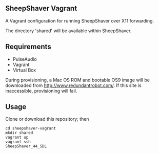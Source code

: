 ## SheepShaver Vagrant

A Vagrant configuration for running SheepShaver over X11 forwarding.

The directory 'shared' will be available within SheepShaver.

## Requirements
- PulseAudio
- Vagrant
- Virtual Box

During provisioning, a Mac OS ROM and bootable OS9 image will be downloaded from http://www.redundantrobot.com/. If this site is inaccessible, provisioning will fail.

## Usage
Clone or download this repository; then
```
cd sheepshaver-vagrant
mkdir shared
vagrant up
vagrant ssh
SheepShaver_44_SDL
```
